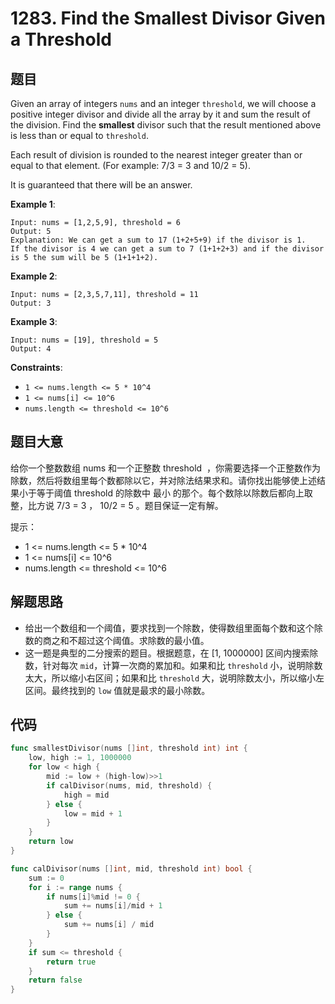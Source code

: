 # 1283. Find the Smallest Divisor Given a Threshold


## 题目

Given an array of integers `nums` and an integer `threshold`, we will choose a positive integer divisor and divide all the array by it and sum the result of the division. Find the **smallest** divisor such that the result mentioned above is less than or equal to `threshold`.

Each result of division is rounded to the nearest integer greater than or equal to that element. (For example: 7/3 = 3 and 10/2 = 5).

It is guaranteed that there will be an answer.

**Example 1**:

```
Input: nums = [1,2,5,9], threshold = 6
Output: 5
Explanation: We can get a sum to 17 (1+2+5+9) if the divisor is 1. 
If the divisor is 4 we can get a sum to 7 (1+1+2+3) and if the divisor is 5 the sum will be 5 (1+1+1+2).
```

**Example 2**:

```
Input: nums = [2,3,5,7,11], threshold = 11
Output: 3
```

**Example 3**:

```
Input: nums = [19], threshold = 5
Output: 4
```

**Constraints**:

- `1 <= nums.length <= 5 * 10^4`
- `1 <= nums[i] <= 10^6`
- `nums.length <= threshold <= 10^6`

## 题目大意

给你一个整数数组 nums 和一个正整数 threshold  ，你需要选择一个正整数作为除数，然后将数组里每个数都除以它，并对除法结果求和。请你找出能够使上述结果小于等于阈值 threshold 的除数中 最小 的那个。每个数除以除数后都向上取整，比方说 7/3 = 3 ， 10/2 = 5 。题目保证一定有解。

提示：

- 1 <= nums.length <= 5 * 10^4
- 1 <= nums[i] <= 10^6
- nums.length <= threshold <= 10^6

## 解题思路

- 给出一个数组和一个阈值，要求找到一个除数，使得数组里面每个数和这个除数的商之和不超过这个阈值。求除数的最小值。
- 这一题是典型的二分搜索的题目。根据题意，在 [1, 1000000] 区间内搜索除数，针对每次 `mid`，计算一次商的累加和。如果和比 `threshold` 小，说明除数太大，所以缩小右区间；如果和比 `threshold` 大，说明除数太小，所以缩小左区间。最终找到的 `low` 值就是最求的最小除数。

## 代码

```go
func smallestDivisor(nums []int, threshold int) int {
	low, high := 1, 1000000
	for low < high {
		mid := low + (high-low)>>1
		if calDivisor(nums, mid, threshold) {
			high = mid
		} else {
			low = mid + 1
		}
	}
	return low
}

func calDivisor(nums []int, mid, threshold int) bool {
	sum := 0
	for i := range nums {
		if nums[i]%mid != 0 {
			sum += nums[i]/mid + 1
		} else {
			sum += nums[i] / mid
		}
	}
	if sum <= threshold {
		return true
	}
	return false
}
```